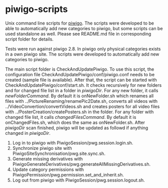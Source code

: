 # piwigo-scripts
Unix command line scripts for [piwigo](http://piwigo.org/). The scripts were 
developed to be able to automatically add new categories to piwigo, but some 
scripts can be used standalone as well. Please see README.md file in 
corresponding script folder for details.

Tests were run against piwigo 2.8. In piwigo only physical categories exists
in a own piwigo site. The scripts were developed to automatically add new
categories to piwigo.

The main script folder is CheckAndUpdatePiwigo. To use this script, the 
configuration file CheckAndUpdatePiwigo/conf/piwigo.conf needs to be created
(sample file is available). After that, the script can be started with 
CheckAndUpdatePiwigo/conf/start.sh. It checks recursively for new folders and
for changed file list in a folder in *piwigoDir*. For any new folder, it calls 
*newFolderCommand*. By default it is onNewFolder.sh 
which renames all files with ../PictureRenaming/renamePic2Date.sh, converts 
all videos with ../VideoConvertion/convertVideos.sh and creates posters for 
all video files with ../PosterCreation/createPosters.sh in the folder. For any 
folder with changed file list, it calls *changedFilesCommand*. By default it 
is onChangedFiles.sh, which does the same as onNewFolder.sh. After *piwigoDir*
scan finished, piwigo will be updated as followd if anything changed in 
*piwigoDir*.

1. Log in to piwigo with PiwigoSession/pwg.session.login.sh.
2. Synchronize piwigo site with PiwigoSiteSynchronisation/pwg.site.sync.sh.
3. Generate missing derivatives with PiwigoGenerateDerivatives/pwg.generateAllMissingDerivatives.sh.
4. Update category permissions with PiwigoPermission/pwg.permission.set_and_inherit.sh.
5. Log out from piwigo with PiwigoSession/pwg.session.logout.sh.
